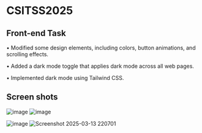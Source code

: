 # CSITSS2025
## Front-end Task 
• Modified some design elements, including colors, button 
animations, and scrolling effects. 

• Added a dark mode toggle that applies dark mode 
across all web pages. 

• Implemented dark mode using Tailwind CSS.

## Screen shots ##
![image](https://github.com/user-attachments/assets/33fa45b6-0b71-4448-bd91-b1253f6a729c)
![image](https://github.com/user-attachments/assets/db517f15-dc4b-4f89-8e94-3858548cb69c)

![image](https://github.com/user-attachments/assets/a5161f26-c2b0-4da6-bca9-058a8345fa30)
![Screenshot 2025-03-13 220701](https://github.com/user-attachments/assets/5ef624bb-b2dc-4d25-acc9-0d050dea6bce)

